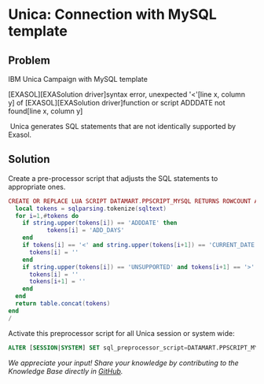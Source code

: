 # Unica: Connection with MySQL template 
## Problem

IBM Unica Campaign with MySQL template

[EXASOL][EXASolution driver]syntax error, unexpected '<'[line x, column y] of [EXASOL][EXASolution driver]function or script ADDDATE not found[line x, column y]

 Unica generates SQL statements that are not identically supported by Exasol.

## Solution

Create a pre-processor script that adjusts the SQL statements to appropriate ones.


```lua
CREATE OR REPLACE LUA SCRIPT DATAMART.PPSCRIPT_MYSQL RETURNS ROWCOUNT AS function unicaproc(sqltext)
  local tokens = sqlparsing.tokenize(sqltext)
  for i=1,#tokens do
    if string.upper(tokens[i]) == 'ADDDATE' then
           tokens[i] = 'ADD_DAYS'
    end
    if tokens[i] == '<' and string.upper(tokens[i+1]) == 'CURRENT_DATE' then
      tokens[i] = ''
    end
    if string.upper(tokens[i]) == 'UNSUPPORTED' and tokens[i+1] == '>' then
      tokens[i] = ''
      tokens[i+1] = ''
    end
  end
  return table.concat(tokens)
end
/
```
Activate this preprocessor script for all Unica session or system wide:


```sql
ALTER [SESSION|SYSTEM] SET sql_preprocessor_script=DATAMART.PPSCRIPT_MYSQL;
```

*We appreciate your input! Share your knowledge by contributing to the Knowledge Base directly in [GitHub](https://github.com/exasol/public-knowledgebase).* 